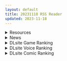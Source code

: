 ```yaml
---
layout: default
title: 20231118 RSS Reader
updated: 2023-11-18
---
```


<details class='content-parent'>
<summary>
Resources
</summary>
<details class='content-child'>
<summary>
<span class='rss-title'> [游戏合集] いぬすく 游戏合集(13部)⑲ [樱盒/5.4GB] </span> <a class='rss-link' href='https://gmgard.com/gm124152' target='_blank'>&nbsp;</a>
<div class='rss-published'> 🕛 20231117 19:54:05</div>
</summary>
<img src="https://file.cangku.moe/images/958a25fc8c99f673201bccbb591bccf8.webp" /><br /><p>这是个画师合集整合，其实いぬすく还画了别的社团的音声封面，但我不听，没整合。</p>
</details>
<details class='content-child'>
<summary>
<span class='rss-title'> 关于严禁上传三次元违规图片的公告 </span> <a class='rss-link' href='https://gmgard.com/gm124117' target='_blank'>&nbsp;</a>
<div class='rss-published'> 🕛 20231117 16:59:38</div>
</summary>
<img src="https://static.gmgard.us/Images/upload/1343151952474177.jpg" /><br /><p>相信一部分绅士已经发现，本站于本日即2023年11月15日服务器下线了12个小时，造成这一现象的原因是存在用户使用三次元炼铜图片作为头像，被运营商发现并进行了ban服务器处理。</p>
</details>
<details class='content-child'>
<summary>
<span class='rss-title'> [无修正][未知字幕组][ビーム エンタテインメント] 束缚之屋 ディテクティブ </span> <a class='rss-link' href='https://gmgard.com/gm124150' target='_blank'>&nbsp;</a>
<div class='rss-published'> 🕛 20231117 12:53:25</div>
</summary>
<img src="https://iili.io/JnCvVNn.gif" /><br /><p>一名侦探误打误撞的碰上了一起争夺财产的事件 &nbsp;</p>
</details>
<details class='content-child'>
<summary>
<span class='rss-title'> [合集] [Chr] Nahida ナヒーダ「白草淨華」.納西妲  [原神](1-2) </span> <a class='rss-link' href='https://gmgard.com/gm124147' target='_blank'>&nbsp;</a>
<div class='rss-published'> 🕛 20231117 12:04:31</div>
</summary>
<img src="https://static.gmgard.us/Images/upload/35932172003489031.jpg" /><br /><p>原神納西妲同人动画。你想要草神（艹神）吗?</p>
</details>
<details class='content-child'>
<summary>
<span class='rss-title'> [游戏合集] [みこにそみ]游戏合集(6部)⑱ [樱盒/9GB] </span> <a class='rss-link' href='https://gmgard.com/gm124146' target='_blank'>&nbsp;</a>
<div class='rss-published'> 🕛 20231117 08:54:07</div>
</summary>
<img src="https://file.cangku.moe/images/ed47e2d3873c3784b1d3e9b372269065.webp" /><br /><p>9GB、4分卷警告！</p>
</details>
<details class='content-child'>
<summary>
<span class='rss-title'> [游戏合集] [playmeow]游戏合集(37部)⑰ [樱盒/18GB] </span> <a class='rss-link' href='https://gmgard.com/gm124145' target='_blank'>&nbsp;</a>
<div class='rss-published'> 🕛 20231117 08:31:32</div>
</summary>
<img src="https://file.cangku.moe/images/cc04b302f51ac534e4f82e2625cf94ce.jpg" /><br /><p>18GB、7分卷警告！</p>
</details>
<details class='content-child'>
<summary>
<span class='rss-title'> [MMD]Raiden Shogun SEX Up & Down 手の脱(small 4k60fps Version)(by ​Lyu ya) </span> <a class='rss-link' href='https://gmgard.com/gm124144' target='_blank'>&nbsp;</a>
<div class='rss-published'> 🕛 20231117 06:01:49</div>
</summary>
<img src="https://static.gmgard.us/Images/upload/18642171211364731.jpg" /><br /><p>先跳后啪</p>
</details>
<details class='content-child'>
<summary>
<span class='rss-title'> [里番合集]2023年10月里番合集x10部 </span> <a class='rss-link' href='https://gmgard.com/gm124143' target='_blank'>&nbsp;</a>
<div class='rss-published'> 🕛 20231117 05:50:49</div>
</summary>
<img src="https://static.gmgard.us/Images/upload/72462171042037375.jpg" /><br /><p>[231006][King Bee]1LDK＋J系 いきなり同居？密着！？初エッチ！！？ 第2話.mkv
[231006][あんてきぬすっ]OVA妻に黙って即売会に行くんじゃなかった ＃1.mkv
[231006][あんてきぬすっ]OVA妻に黙って即売会に行くんじゃなかった ＃2.mkv
[231013][Queen Bee]純情デカメロン2.mkv
[231027][nur]未必の恋 ～親友のカ</p>
</details>

</details>
<details class='content-parent'>
<summary>
News
</summary>
<details class='content-child'>
<summary>
<span class='rss-title'> sprite 最新作《everlasting flowers》公開片頭影片 預定 2024 年 6 月 27 日發售 </span> <a class='rss-link' href='https://home.gamer.com.tw/creationDetail.php?sn=5830911' target='_blank'>&nbsp;</a>
<div class='rss-published'> 🕛 20231117 12:16:35</div>
</summary>
<div align="left"><img border="0" class="gallery-image" src="https://cdn.discordapp.com/attachments/907656383284006936/1175024782937440266/F_ILUOxWoAAYiwT.jpg" width="650" /></div><div align="left"><br /></div><div align="left">曾製作<b>《蒼之彼方的四重奏》</b>、<b>《戀愛與選舉與巧克力》</b>的遊戲公司 sprite ，於今日(11/17)公開最新作<b>《everlasting flowers》</b>的片頭影片，遊戲語言包含中文、日文、英文，預定 2024 年 6 月 27 日 年在 PS / NS / Steam&nbsp;&nbsp;平台發售。</div><div align="left">本作講述兩位女主人公「深菜」與「蘭」如何面對各自的人生，內心糾結與成長的故事。</div><div align="center"><br /></div><div><div class="videoWrapper"><div class="videoWrapper video-youtube"></div></div></div><div><br /></div><div><img border="0" class="gallery-image" src="https://i.imgur.com/P12kXIw.jpg" width="650" /></div><div><img border="0" class="gallery-image" src="https://i.imgur.com/IwhHB72.png" width="650" /></div><div><img border="0" class="gallery-image" src="https://i.imgur.com/h2uePY0.png" width="650" /></div><div><img border="0" class="gallery-image" src="https://i.imgur.com/qwuR8ZY.png" width="650" /></div><div><img border="0" class="gallery-image" src="https://i.imgur.com/P7SCuZZ.png" width="650" /></div><div><img border="0" class="gallery-image" src="https://i.imgur.com/kxpINt5.png" width="650" /></div><div><img border="0" class="gallery-image" src="https://i.imgur.com/sa2V35N.png" width="650" /></div><div><img border="0" class="gallery-image" src="https://i.imgur.com/2NdtY9x.png" width="650" /></div><div><img border="0" class="gallery-image" src="https://i.imgur.com/FfWsdPu.png" width="650" /></div><div><img border="0" class="gallery-image" src="https://i.imgur.com/N45LJRC.png" width="650" /></div><div><img border="0" class="gallery-image" src="https://i.imgur.com/FjhaWwS.png" width="650" /></div><div><img border="0" class="gallery-image" src="https://i.imgur.com/tAy6rIC.png" width="650" /></div><div><img border="0" class="gallery-image" src="https://i.imgur.com/t8ArVJS.png" width="650" /></div><div><img border="0" class="gallery-image" src="https://i.imgur.com/2Qk3ymb.png" width="650" /></div><div><img border="0" class="gallery-image" src="https://i.imgur.com/llPa5xf.png" width="650" /></div><div><img border="0" class="gallery-image" src="https://i.imgur.com/HIIwiVl.png" width="650" /></div><div><br /></div><div><br /></div><div><br /></div><div><div><b><font size="4">CAST</font></b></div><div><div>坂下 深菜　CV：上田麗奈</div><div>星野 蘭　CV：Lynn</div><div>橘 紗波　CV：斎藤千和</div><div>成瀬 陽毬　CV：富田美憂</div><div>柳瀬 美智子　CV：宮寺智子</div></div></div><div><br /></div><div><div><b><font size="4">遊戲資訊</font></b></div><div>名稱：everlasting flowers</div><div>原畫：Suzumori</div><div>劇本：四葩</div><div>語言：中文、日文、英文</div><div>遊戲平台：PS / NS / Steam</div><div>製作公司：sprite</div><div>遊戲類型：ADV</div><div>發售日期：2024年6月27日</div><div>官網：<a href="https://ref.gamer.com.tw/redir.php?url=https%3A%2F%2Fsprite.net%2Feverlastingflowers%2F" target="_blank">https://sprite.net/everlastingflowers/</a></div></div><div><br /></div>
</details>
<details class='content-child'>
<summary>
<span class='rss-title'> 重鹹色色好下飯《OverDevil聖石少女傳》60+角色超大型王道RPG量大管飽 </span> <a class='rss-link' href='https://www.4gamers.com.tw/news/detail/60858/steam-overdevil-review' target='_blank'>&nbsp;</a>
<div class='rss-published'> 🕛 20231117 11:42:33</div>
</summary>
<img src="https://img.4gamers.com.tw/news-image/6dfae14c-5d41-4478-8688-830b8240c587.jpg"/>
均衡的佳作
</details>
<details class='content-child'>
<summary>
<span class='rss-title'> 新遊戲品牌 Archive 首部作品《アンラベル・トリガー》公開官方網站 </span> <a class='rss-link' href='https://home.gamer.com.tw/creationDetail.php?sn=5830826' target='_blank'>&nbsp;</a>
<div class='rss-published'> 🕛 20231117 09:59:36</div>
</summary>
<div align="center"><img border="0" class="gallery-image" src="https://cdn.discordapp.com/attachments/907656383284006936/1164852929606463529/F83w32-aQAAQhbB.jpg" width="650" /></div><div align="center"><img border="0" class="gallery-image" src="https://i.imgur.com/FROfzCj.jpg" width="650" /></div><div align="center"><br /></div><div>由<b>《創作彼女の恋愛公式》</b>的原班人馬成立的全新遊戲品牌 Archive，於今日(11/17)公開首部作品<b>《アンラベル・トリガー》</b>的官方網站，預定2024年3月29日發售。</div><div><br /></div><div><br /></div><div align="center"><b><font size="4">【故事劇情】</font></b></div><div align="center"><div>佛倫斯特中立特區，設立於 卡吉合眾國 與 維卡爾帝國 兩個大國之間的緩衝地帶。</div><div>儘管作為觀光勝地大獲好評，但由於眾多種族移居此處，也成為事件和衝突不斷的地區。</div><div><br /></div><div>主人公 榊凱 就是在中立特區的特里加偵探事務所擔任調查員。</div><div>他的目的是尋找在前一次大戰中失踪的青梅竹馬 楪紗衣奈 的下落。</div><div>雖然有些許關於紗衣奈的目擊報告，但仍然難以掌握她的行蹤。</div><div><br /></div><div>某天凱一如既往尋找著線索時，他在能夠俯瞰整個城市的高台上，</div><div>遇到了一位將手伸向天空，名叫米莉的少女。</div><div><br /></div><div>米莉和過去的紗衣奈一樣，對不斷發生戰亂的世界感到擔憂，渴望著和平。</div><div>他們的相遇，將巨大改變凱、中立特區，以及整個世界的命運。</div><div><br /></div><div>跨越失去的過往，邁向未來的故事――在此開幕。</div></div><div align="center"><br /></div><div align="center"><br /></div><div align="center"><b><font size="4">【登場角色】</font></b></div><div align="center"><img border="0" class="gallery-image" src="https://cdn.discordapp.com/attachments/907656383284006936/1174967343345053737/FireShot_Capture_063_-_Archive_-_archive.nexton-net.jp.png" width="650" /></div><div align="left"><div>愛稱是米莉，種族是吸血鬼。</div><div>維卡爾帝國的第一皇女，被任命為帝國的大使，派駐到佛倫斯特中立特區。</div><div>在帝國內是少見的溫和派，希望與合眾國保持長久和平。</div><div>她是一位理想主義者，性格誠懇而直率。</div><div>不輕易放棄，有點固執。</div></div><div align="center"><br /></div><div align="center"><img border="0" class="gallery-image" src="https://cdn.discordapp.com/attachments/907656383284006936/1174967343902883910/FireShot_Capture_064_-_Archive_-_archive.nexton-net.jp.png" width="650" /></div><div align="left"><div>外表看似年幼，實際上是傑米爾共和國聯邦的秘密警察CSS的中將，種族是獸人。</div><div>彬彬有禮和優雅的舉止，一般人可能會認為她個性溫和。</div><div>然而她的本性殘暴冷酷，為了達到目的不擇手段，能毫不猶豫利用他人並將其拋棄。</div><div>認為凱有利用價值，因此對他很滿意。</div><div>經常戲弄凱，看著凱一臉苦澀的表情，讓她感到很有樂趣。</div></div><div align="center"><br /></div><div align="center"><img border="0" class="gallery-image" src="https://cdn.discordapp.com/attachments/907656383284006936/1174967344418803752/FireShot_Capture_065_-_Archive_-_archive.nexton-net.jp.png" width="650" /></div><div align="left"><div>在特里加偵探事務所打工，住處在凱的公寓隔壁。</div><div>說話方式就像典型的年輕人一樣不拘禮節，與他人沒有什麼距離感，性格開朗。</div><div>基本上有點遲鈍，但有時又會展現出敏銳的洞察力。</div><div>另外有點愛裝可愛而且自滿。</div><div>討厭吸血鬼。</div></div><div align="center"><br /></div><div align="center"><img border="0" class="gallery-image" src="https://cdn.discordapp.com/attachments/907656383284006936/1174967344934694962/FireShot_Capture_066_-_Archive_-_archive.nexton-net.jp.png" width="650" /></div><div align="center"><img border="0" class="gallery-image" src="https://cdn.discordapp.com/attachments/907656383284006936/1174967345387667506/FireShot_Capture_067_-_Archive_-_archive.nexton-net.jp.png" width="650" /></div><div align="center"><img border="0" class="gallery-image" src="https://cdn.discordapp.com/attachments/907656383284006936/1174967345815506944/FireShot_Capture_068_-_Archive_-_archive.nexton-net.jp.png" width="650" /></div><div align="center"><img border="0" class="gallery-image" src="https://cdn.discordapp.com/attachments/907656383284006936/1174967346704691240/FireShot_Capture_069_-_Archive_-_archive.nexton-net.jp.png" width="650" /></div><div align="center"><img border="0" class="gallery-image" src="https://cdn.discordapp.com/attachments/907656383284006936/1174967347090554920/FireShot_Capture_070_-_Archive_-_archive.nexton-net.jp.png" width="650" /></div><div align="center"><img border="0" class="gallery-image" src="https://cdn.discordapp.com/attachments/907656383284006936/1174967347442896958/FireShot_Capture_071_-_Archive_-_archive.nexton-net.jp.png" width="650" /></div><div align="center"><img border="0" class="gallery-image" src="https://cdn.discordapp.com/attachments/907656383284006936/1174967347929428010/FireShot_Capture_072_-_Archive_-_archive.nexton-net.jp.png" width="650" /></div><div align="center"><br /></div><div align="center"><br /></div><div align="center"><b><font size="4">【遊戲CG】</font></b></div><div align="center"><img border="0" class="gallery-image" src="https://i.imgur.com/sBs5cff.jpg" width="650" /></div><div align="center"><img border="0" class="gallery-image" src="https://i.imgur.com/OOJq9DN.jpg" width="650" /></div><div align="center"><img border="0" class="gallery-image" src="https://i.imgur.com/Dt7Fd5C.jpg" width="650" /></div><div align="center"><img border="0" class="gallery-image" src="https://i.imgur.com/M2xqK6N.jpg" width="650" /></div><div align="center"><img border="0" class="gallery-image" src="https://i.imgur.com/EWlJXyX.jpg" width="650" /></div><div><br /></div><div><br /></div><div align="center"><br /></div><div><b><font size="4">STAFF</font></b></div><div>劇本：工藤啓介</div><div>原畫：有葉、サイキライダー</div><div>美術監督：志水マサトシ</div><div>發售日：2024年3月29日</div><div>官網：<a href="https://ref.gamer.com.tw/redir.php?url=https%3A%2F%2Farchive.nexton-net.jp%2F" target="_blank">https://archive.nexton-net.jp/</a></div><div></div><div><br /></div>
</details>
<details class='content-child'>
<summary>
<span class='rss-title'> “清纯可爱的新同学，内藏玄机的凸起结构！”——GXP“课代表美都”评测！（中低刺激，四星推荐） </span> <a class='rss-link' href='https://mingqiceping.com/3206.html' target='_blank'>&nbsp;</a>
<div class='rss-published'> 🕛 20231117 06:28:40</div>
</summary>
大家好啊，我是阿鉴，大伙双11都囤货了没？ 今天来评测的是GXP双11期间的新品——课代表美都，看看这<div class="yarpp yarpp-related yarpp-related-rss yarpp-template-list">
<!-- YARPP List -->
<h3>Related posts:</h3><ol>
<li><a href="https://mingqiceping.com/373.html" rel="bookmark" title="“性格迥异的姐妹花”GXP 双子乙女 千奈评测（低刺激）/五星推荐">“性格迥异的姐妹花”GXP 双子乙女 千奈评测（低刺激）/五星推荐 </a></li>
<li><a href="https://mingqiceping.com/2282.html" rel="bookmark" title="风俗店里的孪生竿姐妹——Lovefactor风俗娘评测（中高刺激）">风俗店里的孪生竿姐妹——Lovefactor风俗娘评测（中高刺激） </a></li>
<li><a href="https://mingqiceping.com/2923.html" rel="bookmark" title="长枪，冲刺！ 连续突破的箱中少女！&#8212;“RKT箱娘”评测（慢玩）！四星推荐~">长枪，冲刺！ 连续突破的箱中少女！&#8212;“RKT箱娘”评测（慢玩）！四星推荐~ </a></li>
</ol>
</div>
</details>

</details>
<details class='content-parent'>
<summary>
DLsite Game Ranking
</summary>
<details class='content-child'>
<summary>
<span class='rss-title'> 魔王の秘宝2-女神を堕とせ! [モンスター研] </span> <a class='rss-link' href='https://www.dlsite.com/maniax/work/=/product_id/RJ01064029.html' target='_blank'>&nbsp;</a>
<div class='rss-published'> 🕛 20231118 13:09:53</div>
</summary>
<img src ="http://img.dlsite.jp/modpub/images2/work/doujin/RJ01065000/RJ01064029_img_main.jpg"/><br/>【魔王の秘宝2】はプレイヤーは魔王となり、ARPGタイプのゲームになります。魔王はかつての手下の裏切りにより、実力が地の底へと落ちてしまいました。そこで魔王は実力をつける為、モンスターたちを降伏させ、信者を惑わせ、女神を凌辱して、強くなる必要があるのです。一歩一歩、かつて君臨していた頂上へと戻る為に。
</details>
<details class='content-child'>
<summary>
<span class='rss-title'> 冒険者の宿へようこそ!2 / patch.1 他愛略奪ぱっち [ぺぺろんちーの] </span> <a class='rss-link' href='https://www.dlsite.com/maniax/work/=/product_id/RJ01105759.html' target='_blank'>&nbsp;</a>
<div class='rss-published'> 🕛 20231118 13:09:53</div>
</summary>
<img src ="http://img.dlsite.jp/modpub/images2/work/doujin/RJ01106000/RJ01105759_img_main.jpg"/><br/>冒険者の宿へようこそ!2のアップグレードデータです
</details>
<details class='content-child'>
<summary>
<span class='rss-title'> シードオブザデッド:コンプリートエディション [TeamKRAMA] </span> <a class='rss-link' href='https://www.dlsite.com/maniax/work/=/product_id/RJ01119297.html' target='_blank'>&nbsp;</a>
<div class='rss-published'> 🕛 20231118 13:09:53</div>
</summary>
<img src ="http://img.dlsite.jp/modpub/images2/work/doujin/RJ01120000/RJ01119297_img_main.jpg"/><br/>可愛いあの子を守るため暴力とセックスが支配するZワールドで暴れまくれ!様々な武器を手にし、襲い掛かってくる怪物をぶっ殺せ! 彼女たちが怪我をしたときは即エッチでヒーリング!股間のマグナムも火を噴くぜ!彼女たちのハートも最高潮(エクスタシー)! 終わった世界で始まる新たな生活。主人公やヒロインたちに待ち受ける未来とは…!?
</details>
<details class='content-child'>
<summary>
<span class='rss-title'> 冒険者の宿へようこそ!2 [ぺぺろんちーの] </span> <a class='rss-link' href='https://www.dlsite.com/maniax/work/=/product_id/RJ01081301.html' target='_blank'>&nbsp;</a>
<div class='rss-published'> 🕛 20231118 13:09:53</div>
</summary>
<img src ="http://img.dlsite.jp/modpub/images2/work/doujin/RJ01082000/RJ01081301_img_main.jpg"/><br/>新たな冒険者の宿へお待ちしております。
</details>
<details class='content-child'>
<summary>
<span class='rss-title'> QOS♠Wife3~黒に染まる人妻~ [BUBISHI] </span> <a class='rss-link' href='https://www.dlsite.com/maniax/work/=/product_id/RJ01117223.html' target='_blank'>&nbsp;</a>
<div class='rss-published'> 🕛 20231118 13:09:53</div>
</summary>
<img src ="http://img.dlsite.jp/modpub/images2/work/doujin/RJ01118000/RJ01117223_img_main.jpg"/><br/>長年会社で頑張ってきたあなたが、ある日突然昇給しました…仕事に忙しいあなたは、妻が何か隠していることに気づき、上司も自分に優しくなり、更にあの冷たい女の外国人秘書までも親しくなってきた。これは一体……
</details>

</details>
<details class='content-parent'>
<summary>
DLsite Voice Ranking
</summary>
<details class='content-child'>
<summary>
<span class='rss-title'> 【KU100】異世界娘のデリヘル嬢～当店人気トップ嬢たちのおちんぽご奉仕戦争 [ファウナス] </span> <a class='rss-link' href='https://www.dlsite.com/maniax/work/=/product_id/RJ01081666.html' target='_blank'>&nbsp;</a>
<div class='rss-published'> 🕛 20231118 13:09:56</div>
</summary>
<img src ="http://img.dlsite.jp/modpub/images2/work/doujin/RJ01082000/RJ01081666_img_main.jpg"/><br/>新たな刺激を求めるあなた。 以前アルブスに、アーテルとのおまんこ比べを提案されていたことを思い出し、二人を同時に呼び出す。 未経験の3Pプレイに、戸惑った様子を見せるアーテルとアルブス。しかしお気に入りのお客であるあなたを前に、たまらずご奉仕を始めるのだった。
</details>
<details class='content-child'>
<summary>
<span class='rss-title'> チンカス掃除までしてくれる世話焼きな妹JKとの生活 [スイカ熟成保証委員会] </span> <a class='rss-link' href='https://www.dlsite.com/maniax/work/=/product_id/RJ01086281.html' target='_blank'>&nbsp;</a>
<div class='rss-published'> 🕛 20231118 13:09:56</div>
</summary>
<img src ="http://img.dlsite.jp/modpub/images2/work/doujin/RJ01087000/RJ01086281_img_main.jpg"/><br/>ある日、リビングでうたた寝をしていたあなたは、下腹部の妙な快感で目を覚ます。 美奈穂があなたのペニスを咥え、舌と唇で丹念にチンカス掃除をしていた──
</details>
<details class='content-child'>
<summary>
<span class='rss-title'> 【中文音聲】女拳總動員 F-ist & Flirtatious [NEON VOICE] </span> <a class='rss-link' href='https://www.dlsite.com/maniax/work/=/product_id/RJ01111988.html' target='_blank'>&nbsp;</a>
<div class='rss-published'> 🕛 20231118 13:09:56</div>
</summary>
<img src ="http://img.dlsite.jp/modpub/images2/work/doujin/RJ01112000/RJ01111988_img_main.jpg"/><br/>地上最強格鬥大會結束之後,史上最強的六位女性均拜倒在全射郎的褲檔之下。這一天,她們密謀對全射郎展開一場逆襲。究竟對他展露微笑的,是勝利的女神,還是註生的娘娘呢?
</details>
<details class='content-child'>
<summary>
<span class='rss-title'> 双子ロリ爆乳の媚び媚びお兄ちゃん誘惑【ロリ爆乳の双子が大好きなお兄ちゃんをメロメロにして、気持ちいいお漏らしぴゅっぴゅをさせる話】 [常世常闇所々] </span> <a class='rss-link' href='https://www.dlsite.com/maniax/work/=/product_id/RJ01096800.html' target='_blank'>&nbsp;</a>
<div class='rss-published'> 🕛 20231118 13:09:56</div>
</summary>
<img src ="http://img.dlsite.jp/modpub/images2/work/doujin/RJ01097000/RJ01096800_img_main.jpg"/><br/>ロリ爆乳の双子が大好きな親戚のお兄ちゃんを誘惑して、メロメロにさせてしまう甘々なマゾ向けの話です。女の子達に結婚を迫られるお兄ちゃん…左右から柔らかくて大きいおっぱいを押し付けられたり、耳を小さなお口でしゃぶられたり、少しずつ双子の魅力にハマっていきます…お兄ちゃんは魅惑的なロリ姉妹に負けてしまうのでしょうか?CV みもりあいの様
</details>
<details class='content-child'>
<summary>
<span class='rss-title'> 気になるあの子を、常識改変で肉奴隷に堕とす [スイカ熟成保証委員会] </span> <a class='rss-link' href='https://www.dlsite.com/maniax/work/=/product_id/RJ438225.html' target='_blank'>&nbsp;</a>
<div class='rss-published'> 🕛 20231118 13:09:56</div>
</summary>
<img src ="http://img.dlsite.jp/modpub/images2/work/doujin/RJ439000/RJ438225_img_main.jpg"/><br/>無表情クールな美少女JKを、常識改変で肉奴隷に堕とします
</details>

</details>
<details class='content-parent'>
<summary>
DLsite Comic Ranking
</summary>
<details class='content-child'>
<summary>
<span class='rss-title'> 家が湿気過ぎて生えてきた幻覚誘発するキノコを誤食して発情したあとのあれやこれ [捕食少女] </span> <a class='rss-link' href='https://www.dlsite.com/maniax/work/=/product_id/RJ01114389.html' target='_blank'>&nbsp;</a>
<div class='rss-published'> 🕛 20231118 13:10:00</div>
</summary>
<img src ="http://img.dlsite.jp/modpub/images2/work/doujin/RJ01115000/RJ01114389_img_main.jpg"/><br/>これはごく普通すぎて普通でしかない一人の女子大学生の日常ストーリーです。 家の中が湿気てキノコが生えることになり、好奇心からそのキノコを誤って摂取した結果、幻覚を体験します。本文は52ページ。特典のおまけ2枚付きです。
</details>
<details class='content-child'>
<summary>
<span class='rss-title'> 婦警とくすぐり誘拐犯 [Nisusu] </span> <a class='rss-link' href='https://www.dlsite.com/maniax/work/=/product_id/RJ01117320.html' target='_blank'>&nbsp;</a>
<div class='rss-published'> 🕛 20231118 13:10:00</div>
</summary>
<img src ="http://img.dlsite.jp/modpub/images2/work/doujin/RJ01118000/RJ01117320_img_main.jpg"/><br/>誘拐犯の罠にかかった婦警、彼女を待っているのは終わらないくすぐり地獄だけだ
</details>
<details class='content-child'>
<summary>
<span class='rss-title'> 悪い子には制裁を2 [ミスターほっけ] </span> <a class='rss-link' href='https://www.dlsite.com/maniax/work/=/product_id/RJ01115194.html' target='_blank'>&nbsp;</a>
<div class='rss-published'> 🕛 20231118 13:10:00</div>
</summary>
<img src ="http://img.dlsite.jp/modpub/images2/work/doujin/RJ01116000/RJ01115194_img_main.jpg"/><br/>娘をイジメる生意気なクラスメイトをマゾ奴隷に堕とす『悪い子には制裁を』の続編!
</details>
<details class='content-child'>
<summary>
<span class='rss-title'> 女装少年ヒーローのきみが邪悪な組織でTSして淫らな女幹部に堕ちるまんがートランスダークエグゼクティブー [やせうまロール] </span> <a class='rss-link' href='https://www.dlsite.com/maniax/work/=/product_id/RJ01107266.html' target='_blank'>&nbsp;</a>
<div class='rss-published'> 🕛 20231118 13:10:00</div>
</summary>
<img src ="http://img.dlsite.jp/modpub/images2/work/doujin/RJ01108000/RJ01107266_img_main.jpg"/><br/>ピッチリスゥツの女装少年ヒーローが心の闇をくすぐられTS!むっちりギチギチ緊縛スゥツの巨乳女幹部に堕ちる!淫紋やニプルファックも!前作見てなくても大丈夫!裸なし全編テカテカツヤツヤラバースーツ!
</details>
<details class='content-child'>
<summary>
<span class='rss-title'> 女子校の性欲処理係として編入した男子生徒による記録 [あのんの大洪水伝説] </span> <a class='rss-link' href='https://www.dlsite.com/maniax/work/=/product_id/RJ439801.html' target='_blank'>&nbsp;</a>
<div class='rss-published'> 🕛 20231118 13:10:00</div>
</summary>
<img src ="http://img.dlsite.jp/modpub/images2/work/doujin/RJ440000/RJ439801_img_main.jpg"/><br/>これは女子校でただ一人の男子である『性欲処理係』のあなたと 欲求不満なドスケベ女子達との濃厚変態プレイの記録である──… 女子校に編入させられたあなたを待っていたのは、思春期でムラムラが止まらない女の子たちとの淫らな日々!?溜まりに溜まった性欲とこじれまくった性癖を解放すべく、 あの手この手であなたに変態プレイを求めてくる彼女達… ド淫乱なニオイフェチ女子に囲まれた、スケベ過ぎる学園性活!
</details>

</details>
